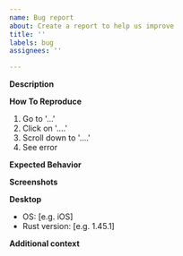 ```yaml
---
name: Bug report
about: Create a report to help us improve
title: ''
labels: bug
assignees: ''

---
```


<!-- Provide a general summary of the bug in the Title above -->

**Description**
<!-- Remove this line and add a clear and concise description of what the bug is -->

**How To Reproduce**
<!-- Replace all the lines below with steps to replicate the bug -->
1. Go to '...'
2. Click on '....'
3. Scroll down to '....'
4. See error

**Expected Behavior**
<!-- A clear and concise description of what you expected to happen. -->

**Screenshots**
<!-- If applicable, add screenshots to help explain your problem, otherwise please remove this section -->
<!-- PLEASE DO NOT GIVE AWAY YOUR IP WHILE POSTING SCREENSHOTS OF THE PACKET CAPTURE -->

**Desktop**
<!-- Replace all lines below with your desktop environment -->
 - OS: [e.g. iOS]
 - Rust version: [e.g. 1.45.1]

**Additional context**
<!-- Add any other context about the problem here. -->
